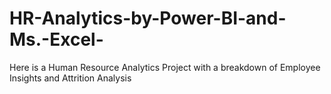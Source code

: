 # HR-Analytics-by-Power-BI-and-Ms.-Excel-
Here is a Human Resource  Analytics Project with a breakdown of Employee Insights and Attrition Analysis


